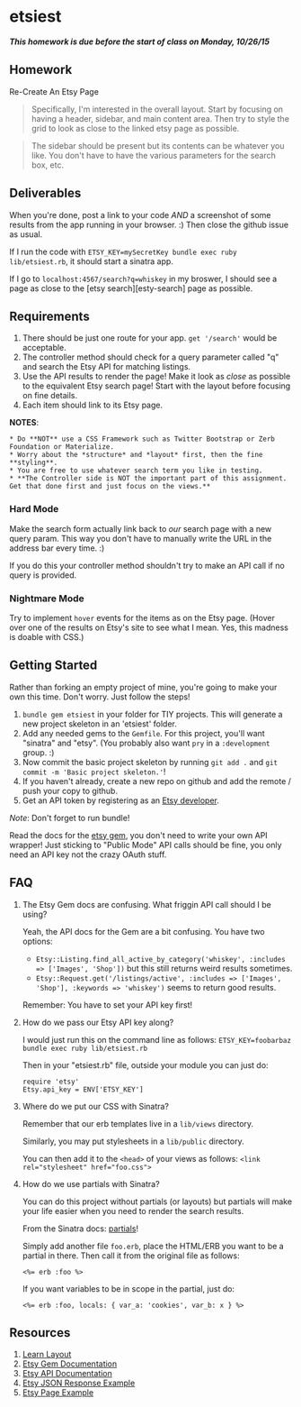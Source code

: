 # etsiest

___This homework is due before the start of class on Monday, 10/26/15___

## Homework

Re-Create An Etsy Page 

> Specifically, I'm interested in the overall layout. Start by focusing
> on having a header, sidebar, and main content area.
> Then try to style the grid to look as close to the linked etsy page as possible.

> The sidebar should be present but its contents can be whatever you like.
> You don't have to have the various parameters for the search box, etc.

## Deliverables

When you're done, post a link to your code *AND* a screenshot of some results
from the app running in your browser. :) Then close the github issue as usual.

If I run the code with `ETSY_KEY=mySecretKey bundle exec ruby lib/etsiest.rb`,
it should start a sinatra app.

If I go to `localhost:4567/search?q=whiskey` in my broswer, I should
see a page as close to the [etsy search][esty-search] page as possible.

[etsy-search]: http://www.etsy.com/search?q=whiskey

## Requirements

1. There should be just one route for your app. `get '/search'` would be acceptable.
2. The controller method should check for a query parameter called "q" and
   search the Etsy API for matching listings.
3. Use the API results to render the page! Make it look as *close* as possible
   to the equivalent Etsy search page! Start with the layout before focusing on fine details.
4. Each item should link to its Etsy page.

**NOTES**:

    * Do **NOT** use a CSS Framework such as Twitter Bootstrap or Zerb Foundation or Materialize.
    * Worry about the *structure* and *layout* first, then the fine **styling**.
    * You are free to use whatever search term you like in testing.
    * **The Controller side is NOT the important part of this assignment. Get that done first and just focus on the views.**

### Hard Mode

Make the search form actually link back to *our* search page with a new query param.
This way you don't have to manually write the URL in the address bar every time. :)

If you do this your controller method shouldn't try to make an API call if no query is provided.

### Nightmare Mode

Try to implement `hover` events for the items as on the Etsy page.
(Hover over one of the results on Etsy's site to see what I mean. Yes, this madness is doable with CSS.)

## Getting Started

Rather than forking an empty project of mine, you're going to make your own this time.
Don't worry. Just follow the steps!

1. `bundle gem etsiest` in your folder for TIY projects.
   This will generate a new project skeleton in an 'etsiest' folder.
2. Add any needed gems to the `Gemfile`. For this project, you'll want "sinatra" and "etsy".
   (You probably also want `pry` in a `:development` group. :)
3. Now commit the basic project skeleton by running `git add .` and `git commit -m 'Basic project skeleton.'`!
4. If you haven't already, create a new repo on github and add the remote / push your copy to github.
5. Get an API token by registering as an [Etsy developer](https://www.etsy.com/developers/).

*Note*: Don't forget to run bundle!

Read the docs for the [etsy gem][etsy-gem], you don't need to write your own API wrapper!
Just sticking to "Public Mode" API calls should be fine, you only need an API key
not the crazy OAuth stuff.

## FAQ

1. The Etsy Gem docs are confusing. What friggin API call should I be using?

   Yeah, the API docs for the Gem are a bit confusing. You have two options:

   * `Etsy::Listing.find_all_active_by_category('whiskey', :includes => ['Images', 'Shop'])` but this still returns weird results sometimes.
   * `Etsy::Request.get('/listings/active', :includes => ['Images', 'Shop'], :keywords => 'whiskey')` seems to return good results.

   Remember: You have to set your API key first!

2. How do we pass our Etsy API key along?

   I would just run this on the command line as follows:
     `ETSY_KEY=foobarbaz bundle exec ruby lib/etsiest.rb`

   Then in your "etsiest.rb" file, outside your module you can just do:
      ```
      require 'etsy'
      Etsy.api_key = ENV['ETSY_KEY']
      ```

3. Where do we put our CSS with Sinatra?

   Remember that our erb templates live in a `lib/views` directory.

   Similarly, you may put stylesheets in a `lib/public` directory.

   You can then add it to the `<head>` of your views as follows:
       `<link rel="stylesheet" href="foo.css">`

4. How do we use partials with Sinatra?

   You can do this project without partials (or layouts) but partials will make your life
   easier when you need to render the search results.

   From the Sinatra docs: [partials][partials]!

   Simply add another file `foo.erb`, place the HTML/ERB you want to be a partial in there.
   Then call it from the original file as follows:

   `<%= erb :foo %>`

   If you want variables to be in scope in the partial, just do:

   `<%= erb :foo, locals: { var_a: 'cookies', var_b: x } %>`

   [partials]: http://www.sinatrarb.com/faq.html#partials

## Resources

1. [Learn Layout](http://learnlayout.com/)
3. [Etsy Gem Documentation][etsy-gem]
4. [Etsy API Documentation](https://www.etsy.com/developers/documentation/reference/listing)
5. [Etsy JSON Response Example](https://api.etsy.com/v2/listings/active?api_key=h9oq2yf3twf4ziejn10b717i&keywords=whiskey&includes=Images,Shop)
6. [Etsy Page Example](https://www.etsy.com/search?q=whiskey)

[etsy-gem]: https://github.com/kytrinyx/etsy
